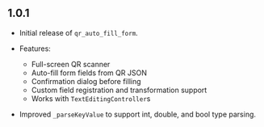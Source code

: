 ## 1.0.1

- Initial release of `qr_auto_fill_form`.
- Features:
  - Full-screen QR scanner
  - Auto-fill form fields from QR JSON
  - Confirmation dialog before filling
  - Custom field registration and transformation support
  - Works with `TextEditingController`s

- Improved `_parseKeyValue` to support int, double, and bool type parsing.
